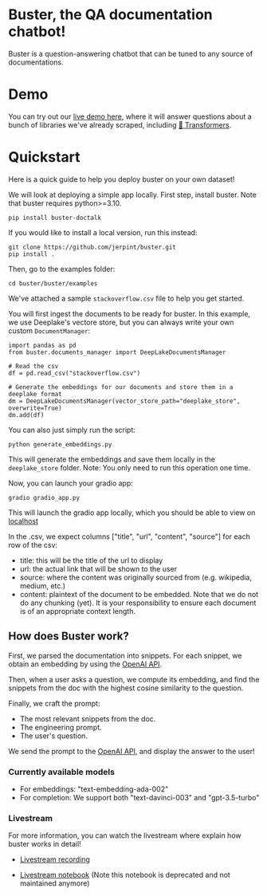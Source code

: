 # Buster, the QA documentation chatbot!

Buster is a question-answering chatbot that can be tuned to any source of documentations.

# Demo

You can try out our [live demo here](https://huggingface.co/spaces/jerpint/buster), where it will answer questions about a bunch of libraries we've already scraped, including [🤗 Transformers](https://huggingface.co/docs/transformers/index).


# Quickstart

Here is a quick guide to help you deploy buster on your own dataset!

We will look at deploying a simple app locally.
First step, install buster. Note that buster requires python>=3.10.

```
pip install buster-doctalk
```

If you would like to install a local version, run this instead:

```
git clone https://github.com/jerpint/buster.git
pip install .
```

Then, go to the examples folder:

    cd buster/buster/examples

We've attached a sample `stackoverflow.csv` file to help you get started.

You will first ingest the documents to be ready for buster. In this example, we use Deeplake's vectore store, but you can always write your own custom `DocumentManager`:


    import pandas as pd
    from buster.documents_manager import DeepLakeDocumentsManager

    # Read the csv
    df = pd.read_csv("stackoverflow.csv")

    # Generate the embeddings for our documents and store them in a deeplake format
    dm = DeepLakeDocumentsManager(vector_store_path="deeplake_store", overwrite=True)
    dm.add(df)

You can also just simply run the script:

    python generate_embeddings.py


This will generate the embeddings and save them locally in the `deeplake_store` folder.
Note: You only need to run this operation one time.

Now, you can launch your gradio app:

    gradio gradio_app.py

This will launch the gradio app locally, which you should be able to view on [localhost]( http://127.0.0.1:7860)

In the .csv, we expect columns ["title", "url", "content", "source"] for each row of the csv:

* title: this will be the title of the url to display
* url: the actual link that will be shown to the user
* source: where the content was originally sourced from (e.g. wikipedia, medium, etc.)
* content: plaintext of the document to be embedded. Note that we do not do any chunking (yet). It is your responsibility to ensure each document is of an appropriate context length.

## How does Buster work?

First, we parsed the documentation into snippets. For each snippet, we obtain an embedding by using the [OpenAI API](https://beta.openai.com/docs/guides/embeddings/what-are-embeddings).

Then, when a user asks a question, we compute its embedding, and find the snippets from the doc with the highest cosine similarity to the question.

Finally, we craft the prompt:
- The most relevant snippets from the doc.
- The engineering prompt.
- The user's question.

We send the prompt to the [OpenAI API](https://beta.openai.com/docs/api-reference/completions), and display the answer to the user!

### Currently available models

- For embeddings: "text-embedding-ada-002"
- For completion: We support both "text-davinci-003" and "gpt-3.5-turbo"

### Livestream

For more information, you can watch the livestream where explain how buster works in detail!

- [Livestream recording](https://youtu.be/LB5g-AhfPG8)

- [Livestream notebook](https://colab.research.google.com/drive/1CosxSNod48KrkyBn5_vkeleb7u0CrBa6) (Note this notebook is deprecated and not maintained anymore)

